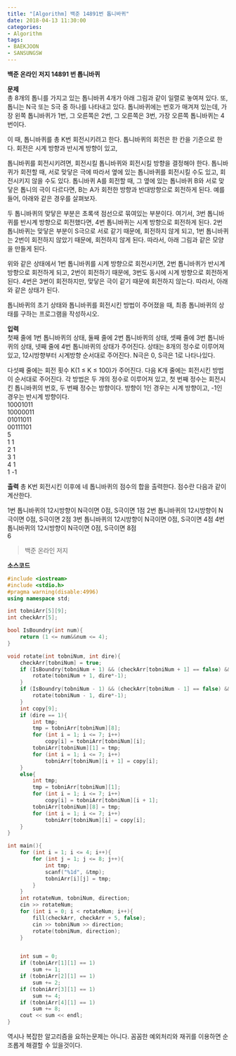 ```yaml
---
title: "[Algorithm] 백준 14891번 톱니바퀴"
date: 2018-04-13 11:30:00
categories:
- Algorithm
tags:
- BAEKJOON
- SANSUNGSW
---
```

**백준 온라인 저지 14891 번 톱니바퀴**
<br/>

**문제**<br/>
총 8개의 톱니를 가지고 있는 톱니바퀴 4개가 아래 그림과 같이 일렬로 놓여져 있다. 또, 톱니는 N극 또는 S극 중 하나를 나타내고 있다. 톱니바퀴에는 번호가 매겨져 있는데, 가장 왼쪽 톱니바퀴가 1번, 그 오른쪽은 2번, 그 오른쪽은 3번, 가장 오른쪽 톱니바퀴는 4번이다.

이 때, 톱니바퀴를 총 K번 회전시키려고 한다. 톱니바퀴의 회전은 한 칸을 기준으로 한다. 회전은 시계 방향과 반시계 방향이 있고,

톱니바퀴를 회전시키려면, 회전시킬 톱니바퀴와 회전시킬 방향을 결정해야 한다. 톱니바퀴가 회전할 때, 서로 맞닿은 극에 따라서 옆에 있는 톱니바퀴를 회전시킬 수도 있고, 회전시키지 않을 수도 있다. 톱니바퀴 A를 회전할 때, 그 옆에 있는 톱니바퀴 B와 서로 맞닿은 톱니의 극이 다르다면, B는 A가 회전한 방향과 반대방향으로 회전하게 된다. 예를 들어, 아래와 같은 경우를 살펴보자.

두 톱니바퀴의 맞닿은 부분은 초록색 점선으로 묶여있는 부분이다. 여기서, 3번 톱니바퀴를 반시계 방향으로 회전했다면, 4번 톱니바퀴는 시계 방향으로 회전하게 된다. 2번 톱니바퀴는 맞닿은 부분이 S극으로 서로 같기 때문에, 회전하지 않게 되고, 1번 톱니바퀴는 2번이 회전하지 않았기 때문에, 회전하지 않게 된다. 따라서, 아래 그림과 같은 모양을 만들게 된다.

위와 같은 상태에서 1번 톱니바퀴를 시계 방향으로 회전시키면, 2번 톱니바퀴가 반시계 방향으로 회전하게 되고, 2번이 회전하기 때문에, 3번도 동시에 시계 방향으로 회전하게 된다. 4번은 3번이 회전하지만, 맞닿은 극이 같기 때문에 회전하지 않는다. 따라서, 아래와 같은 상태가 된다.

톱니바퀴의 초기 상태와 톱니바퀴를 회전시킨 방법이 주어졌을 때, 최종 톱니바퀴의 상태를 구하는 프로그램을 작성하시오.
<br/>

**입력**<br/>
첫째 줄에 1번 톱니바퀴의 상태, 둘째 줄에 2번 톱니바퀴의 상태, 셋째 줄에 3번 톱니바퀴의 상태, 넷째 줄에 4번 톱니바퀴의 상태가 주어진다. 상태는 8개의 정수로 이루어져 있고, 12시방향부터 시계방향 순서대로 주어진다. N극은 0, S극은 1로 나타나있다.

다섯째 줄에는 회전 횟수 K(1 ≤ K ≤ 100)가 주어진다. 다음 K개 줄에는 회전시킨 방법이 순서대로 주어진다. 각 방법은 두 개의 정수로 이루어져 있고, 첫 번째 정수는 회전시킨 톱니바퀴의 번호, 두 번째 정수는 방향이다. 방향이 1인 경우는 시계 방향이고, -1인 경우는 반시계 방향이다.
<br/>
10001011<br/>
10000011<br/>
01011011<br/>
00111101<br/>
5<br/>
1 1<br/>
2 1<br/>
3 1<br/>
4 1<br/>
1 -1<br/>

**출력**
총 K번 회전시킨 이후에 네 톱니바퀴의 점수의 합을 출력한다. 점수란 다음과 같이 계산한다.

1번 톱니바퀴의 12시방향이 N극이면 0점, S극이면 1점
2번 톱니바퀴의 12시방향이 N극이면 0점, S극이면 2점
3번 톱니바퀴의 12시방향이 N극이면 0점, S극이면 4점
4번 톱니바퀴의 12시방향이 N극이면 0점, S극이면 8점
<br/>
6
>백준 온라인 저지

**소스코드**
```c++
#include <iostream>
#include <stdio.h>
#pragma warning(disable:4996)
using namespace std;

int tobniArr[5][9];
int checkArr[5];

bool IsBoundry(int num){
	return (1 <= num&&num <= 4);
}

void rotate(int tobniNum, int dire){
	checkArr[tobniNum] = true;
	if (IsBoundry(tobniNum + 1) && (checkArr[tobniNum + 1] == false) && (tobniArr[tobniNum][3] != tobniArr[tobniNum + 1][7])){
		rotate(tobniNum + 1, dire*-1);
	}
	if (IsBoundry(tobniNum - 1) && (checkArr[tobniNum - 1] == false) && (tobniArr[tobniNum][7] != tobniArr[tobniNum - 1][3])){
		rotate(tobniNum - 1, dire*-1);
	}
	int copy[9];
	if (dire == 1){
		int tmp;
		tmp = tobniArr[tobniNum][8];
		for (int i = 1; i <= 7; i++)
			copy[i] = tobniArr[tobniNum][i];
		tobniArr[tobniNum][1] = tmp;
		for (int i = 1; i <= 7; i++)
			tobniArr[tobniNum][i + 1] = copy[i];
	}
	else{
		int tmp;
		tmp = tobniArr[tobniNum][1];
		for (int i = 1; i <= 7; i++)
			copy[i] = tobniArr[tobniNum][i + 1];
		tobniArr[tobniNum][8] = tmp;
		for (int i = 1; i <= 7; i++)
			tobniArr[tobniNum][i] = copy[i];
	}
}

int main(){
	for (int i = 1; i <= 4; i++){
		for (int j = 1; j <= 8; j++){
			int tmp;
			scanf("%1d", &tmp);
			tobniArr[i][j] = tmp;
		}
	}
	int rotateNum, tobniNum, direction;
	cin >> rotateNum;
	for (int i = 0; i < rotateNum; i++){
		fill(checkArr, checkArr + 5, false);
		cin >> tobniNum >> direction;
		rotate(tobniNum, direction);
	}


	int sum = 0;
	if (tobniArr[1][1] == 1)
		sum += 1;
	if (tobniArr[2][1] == 1)
		sum += 2;
	if (tobniArr[3][1] == 1)
		sum += 4;
	if (tobniArr[4][1] == 1)
		sum += 8;
	cout << sum << endl;
}
```
역시나 복잡한 알고리즘을 요하는문제는 아니다. 꼼꼼한 예외처리와 재귀를 이용하면 순조롭게 해결할 수 있을것이다.
